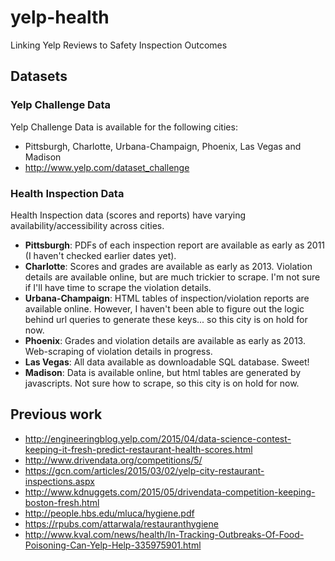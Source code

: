 # yelp-health
Linking Yelp Reviews to Safety Inspection Outcomes

## Datasets
### Yelp Challenge Data
Yelp Challenge Data is available for the following cities:

* Pittsburgh, Charlotte, Urbana-Champaign, Phoenix, Las Vegas and Madison
* http://www.yelp.com/dataset_challenge

### Health Inspection Data
Health Inspection data (scores and reports) have varying availability/accessibility across cities.

* **Pittsburgh**: PDFs of each inspection report are available as early as 2011 (I haven't checked earlier dates yet).
* **Charlotte**: Scores and grades are available as early as 2013. Violation details are available online, but are much trickier to scrape. I'm not sure if I'll have time to scrape the violation details.
* **Urbana-Champaign**: HTML tables of inspection/violation reports are available online. However, I haven't been able to figure out the logic behind url queries to generate these keys... so this city is on hold for now.
* **Phoenix**: Grades and violation details are available as early as 2013. Web-scraping of violation details in progress.
* **Las Vegas**: All data available as downloadable SQL database. Sweet! 
* **Madison**: Data is available online, but html tables are generated by javascripts. Not sure how to scrape, so this city is on hold for now.


## Previous work
* http://engineeringblog.yelp.com/2015/04/data-science-contest-keeping-it-fresh-predict-restaurant-health-scores.html
* http://www.drivendata.org/competitions/5/
* https://gcn.com/articles/2015/03/02/yelp-city-restaurant-inspections.aspx
* http://www.kdnuggets.com/2015/05/drivendata-competition-keeping-boston-fresh.html
* http://people.hbs.edu/mluca/hygiene.pdf
* https://rpubs.com/attarwala/restauranthygiene
* http://www.kval.com/news/health/In-Tracking-Outbreaks-Of-Food-Poisoning-Can-Yelp-Help-335975901.html
